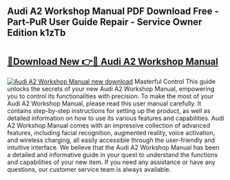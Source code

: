 ## Audi A2 Workshop Manual PDF Download Free - Part-PuR User Guide Repair - Service Owner Edition k1zTb

# <h2><a href="http://cf20909.oget.top/?id=Audi+A2+Workshop+Manual">🔗Download New 👉🔴 Audi A2 Workshop Manual</a></h2>

[![Audi A2 Workshop Manual new download](https://i.imgur.com/5g1atiW.png)](http://cf20909.oget.top/?id=Audi+A2+Workshop+Manual)
Masterful Control This guide unlocks the secrets of your new Audi A2 Workshop Manual, empowering you to control its functionalities with precision. To make the most of your Audi A2 Workshop Manual, please read this user manual carefully. It contains step-by-step instructions for setting up the product, as well as detailed information on how to use its various features and capabilities. Audi A2 Workshop Manual comes with an impressive collection of advanced features, including facial recognition, augmented reality, voice activation, and wireless charging, all easily accessible through the user-friendly and intuitive interface. We believe that the Audi A2 Workshop Manual has been a detailed and informative guide in your quest to understand the functions and capabilities of your new item. If you need any assistance or have any questions, our customer service team is always available.
